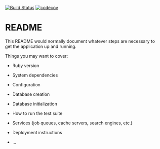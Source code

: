[![Build Status](https://app.travis-ci.com/J-pilon/Blog.svg?branch=main)](https://app.travis-ci.com/J-pilon/Blog)
[![codecov](https://codecov.io/gh/J-pilon/Blog/branch/main/graph/badge.svg?token=A7CVX9GAOO)](https://codecov.io/gh/J-pilon/Blog)
# README

This README would normally document whatever steps are necessary to get the
application up and running.

Things you may want to cover:

* Ruby version

* System dependencies

* Configuration

* Database creation

* Database initialization

* How to run the test suite

* Services (job queues, cache servers, search engines, etc.)

* Deployment instructions

* ...
